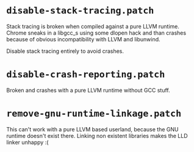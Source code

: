 # `disable-stack-tracing.patch`

Stack tracing is broken when compiled against a pure LLVM runtime.
Chrome sneaks in a libgcc_s using some dlopen hack and than crashes
because of obvious incompatibility with LLVM and libunwind.

Disable stack tracing entirely to avoid crashes.

# `disable-crash-reporting.patch`

Broken and crashes with a pure LLVM runtime without GCC stuff.

# `remove-gnu-runtime-linkage.patch`

This can't work with a pure LLVM based userland, because the GNU runtime
doesn't exist there. Linking non existent libraries makes the LLD linker
unhappy :(
